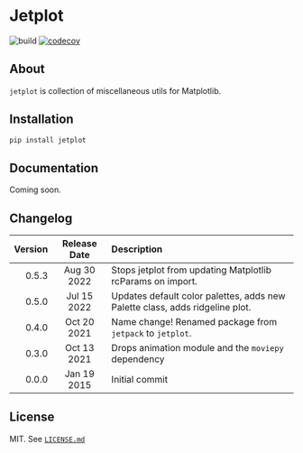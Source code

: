 # Jetplot

![build](https://github.com/nirum/jetplot/workflows/build/badge.svg)
[![codecov](https://codecov.io/gh/nirum/jetplot/branch/master/graph/badge.svg)](https://codecov.io/gh/nirum/jetplot)

## About

`jetplot` is collection of miscellaneous utils for Matplotlib.


## Installation

```bash
pip install jetplot
```

## Documentation

Coming soon.


## Changelog

| Version | Release Date | Description                                                                                                                                                                                                     |
| ------: | :----------: | :-------------------------------------------------------------------------------------------------------------------------------------------------------------------------------------------------------------- |
| 0.5.3   | Aug 30 2022  | Stops jetplot from updating Matplotlib rcParams on import.                                                                                                                                                     |
| 0.5.0   | Jul 15 2022  | Updates default color palettes, adds new Palette class, adds ridgeline plot.                                                                                                                                                     |
| 0.4.0   | Oct 20 2021  | Name change! Renamed package from `jetpack` to `jetplot`.                                                                                                                                                       |
| 0.3.0   | Oct 13 2021  | Drops animation module and the `moviepy` dependency                                                                                                                                                             |
| 0.0.0   | Jan 19 2015  | Initial commit                                                                                                                                                                                                  |

## License

MIT. See [`LICENSE.md`](./LICENSE.md)
